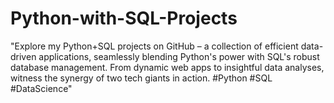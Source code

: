 # Python-with-SQL-Projects
"Explore my Python+SQL projects on GitHub – a collection of efficient data-driven applications, seamlessly blending Python's power with SQL's robust database management. From dynamic web apps to insightful data analyses, witness the synergy of two tech giants in action. #Python #SQL #DataScience"
